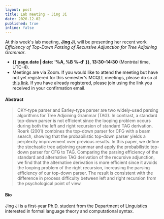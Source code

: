 ```yaml
---
layout: post
title: Lab meeting - Jing Ji
date: 2020-12-02
published: true
inline: false 
---
```


At this week's lab meeting, [**Jing Ji**](/people/ji.jing), will be presenting her recent work _Efficiency of Top-Down Parsing of Recursive Adjunction for Tree Adjoining Grammar_.

- **{{ page.date | date: '%A, %B %-d' }}**, **13:30–14:30** (Montréal time, UTC-4).
- Meetings are via Zoom. If you would like to attend the meeting but have not yet registered for this semester's MCQLL meetings, please do so at [this link](https://umontreal.zoom.us/meeting/register/tJElc--sqTgqGdawmDQZbO0Cvc7IOK5MLmae). If you have already registered, please join using the link you received in your confirmation email.

#### Abstract

<blockquote>
	CKY-type parser and Earley-type parser are two widely-used parsing algorithms for Tree Adjoining Grammar (TAG). In contrast, a standard top-down parser is not efficient since the looping problem occurs during both the left and right recursion of standard TAG derivation. Roark (2001) combines the top-down parser for CFG with a beam search, showing that the probabilistic top-down parser yields a perplexity improvement over previous results. In this paper, we define the stochastic tree adjoining grammar and apply the probabilistic top-down parser for CFG to TAG. Comparing the parsing efficiency of the standard and alternative TAG derivation of the recursive adjunction, we find that the alternative derivation is more efficient since it avoids the looping problem of the right recursion, increasing the parsing efficiency of our top-down parser. The result is consistent with the difference in process difficulty between left and right recursion from the psychological point of view.
</blockquote>

#### Bio

Jing Ji is a first-year Ph.D. student from the Department of Linguistics interested in formal language theory and computational syntax.
